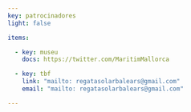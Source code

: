 ```yaml
---
key: patrocinadores
light: false

items:

  - key: museu
    docs: https://twitter.com/MaritimMallorca

  - key: tbf
    link: "mailto: regatasolarbalears@gmail.com"
    email: "mailto: regatasolarbalears@gmail.com"

---
```

